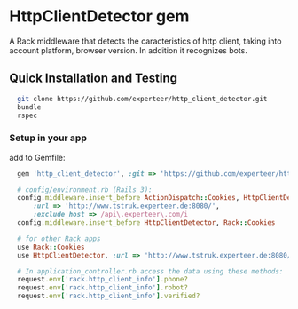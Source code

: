 # HttpClientDetector gem

A Rack middleware that detects the caracteristics of http client, taking into account platform, browser version. In addition it recognizes bots.

## Quick Installation and Testing
```bash
  git clone https://github.com/experteer/http_client_detector.git
  bundle
  rspec
```

### Setup in your app

add to Gemfile:
```ruby
  gem 'http_client_detector', :git => 'https://github.com/experteer/http_client_detector.git'

  # config/environment.rb (Rails 3):
  config.middleware.insert_before ActionDispatch::Cookies, HttpClientDetector,
      :url => 'http://www.tstruk.experteer.de:8080/',
      :exclude_host => /api\.experteer\.com/i
  config.middleware.insert_before HttpClientDetector, Rack::Cookies

  # for other Rack apps
  use Rack::Cookies
  use HttpClientDetector, :url => 'http://www.tstruk.experteer.de:8080/'

  # In application_controller.rb access the data using these methods:
  request.env['rack.http_client_info'].phone?
  request.env['rack.http_client_info'].robot?
  request.env['rack.http_client_info'].verified?
```

